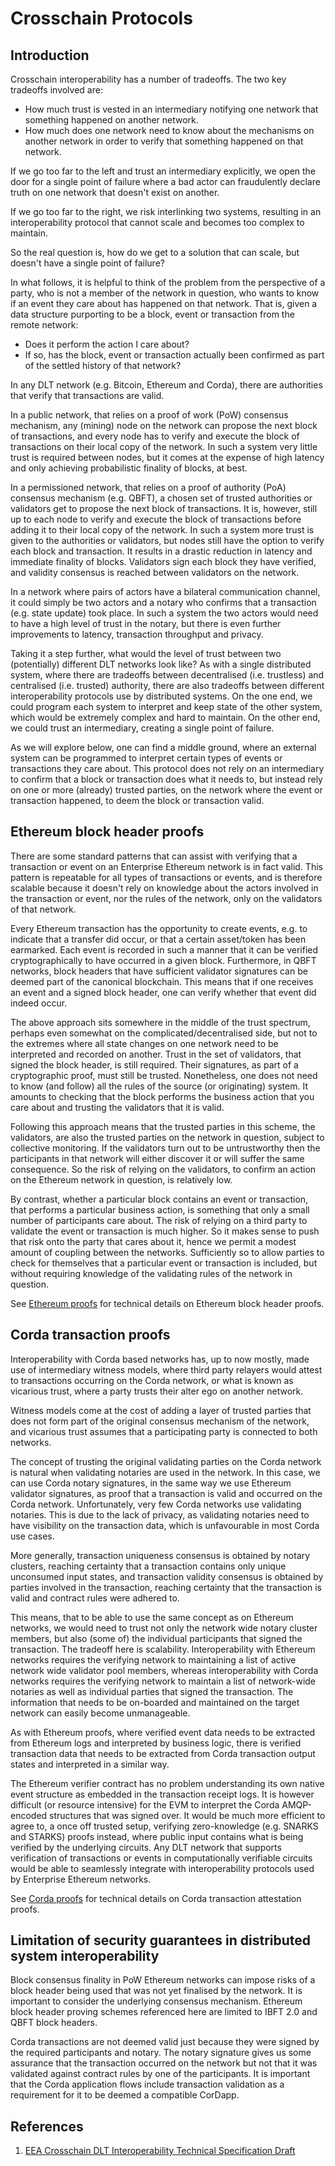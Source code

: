 # Crosschain Protocols 

## Introduction 

Crosschain interoperability has a number of tradeoffs. The two key tradeoffs involved are:
 - How much trust is vested in an intermediary notifying one network that something happened on another network.
 - How much does one network need to know about the mechanisms on another network in order to verify that something happened on that network.

If we go too far to the left and trust an intermediary explicitly, we open the door for a single point of failure where a bad actor can fraudulently declare truth on one network that doesn't exist on another.

If we go too far to the right, we risk interlinking two systems, resulting in an interoperability protocol that cannot scale and becomes too complex to maintain.

So the real question is, how do we get to a solution that can scale, but doesn't have a single point of failure?

In what follows, it is helpful to think of the problem from the perspective of a party, who is not a member of the network in question, who wants to know if an event they care about has happened on that network. That is, given a data structure purporting to be a block, event or transaction from the remote network:
 - Does it perform the action I care about?
 - If so, has the block, event or transaction actually been confirmed as part of the settled history of that network?
    
In any DLT network (e.g. Bitcoin, Ethereum and Corda), there are authorities that verify that transactions are valid. 

In a public network, that relies on a proof of work (PoW) consensus mechanism, any (mining) node on the network can propose the next block of transactions, and every node has to verify and execute the block of transactions on their local copy of the network. In such a system very little trust is required between nodes, but it comes at the expense of high latency and only achieving probabilistic finality of blocks, at best.

In a permissioned network, that relies on a proof of authority (PoA) consensus mechanism (e.g. QBFT), a chosen set of trusted authorities or validators get to propose the next block of transactions. It is, however, still up to each node to verify and execute the block of transactions before adding it to their local copy of the network. In such a system more trust is given to the authorities or validators, but nodes still have the option to verify each block and transaction. It results in a drastic reduction in latency and immediate finality of blocks. Validators sign each block they have verified, and validity consensus is reached between validators on the network.

In a network where pairs of actors have a bilateral communication channel, it could simply be two actors and a notary who confirms that a transaction (e.g. state update) took place. In such a system the two actors would need to have a high level of trust in the notary, but there is even further improvements to latency, transaction throughput and privacy.

Taking it a step further, what would the level of trust between two (potentially) different DLT networks look like? As with a single distributed system, where there are tradeoffs between decentralised (i.e. trustless) and centralised (i.e. trusted) authority, there are also tradeoffs between different interoperability protocols use by distributed systems. On the one end, we could program each system to interpret and keep state of the other system, which would be extremely complex and hard to maintain. On the other end, we could trust an intermediary, creating a single point of failure.  

As we will explore below, one can find a middle ground, where an external system can be programmed to interpret certain types of events or transactions they care about. This protocol does not rely on an intermediary to confirm that a block or transaction does what it needs to, but instead rely on one or more (already) trusted parties, on the network where the event or transaction happened, to deem the block or transaction valid.

## Ethereum block header proofs 

There are some standard patterns that can assist with verifying that a transaction or event on an Enterprise Ethereum network is in fact valid. This pattern is repeatable for all types of transactions or events, and is therefore scalable because it doesn't rely on knowledge about the actors involved in the transaction or event, nor the rules of the network, only on the validators of that network.

Every Ethereum transaction has the opportunity to create events, e.g. to indicate that a transfer did occur, or that a certain asset/token has been earmarked. Each event is recorded in such a manner that it can be verified cryptographically to have occurred in a given block. Furthermore, in QBFT networks, block headers that have sufficient validator signatures can be deemed part of the canonical blockchain. This means that if one receives an event and a signed block header, one can verify whether that event did indeed occur. 

The above approach sits somewhere in the middle of the trust spectrum, perhaps even somewhat on the complicated/decentralised side, but not to the extremes where all state changes on one network need to be interpreted and recorded on another. Trust in the set of validators, that signed the block header, is still required. Their signatures, as part of a cryptographic proof, must still be trusted. Nonetheless, one does not need to know (and follow) all the rules of the source (or originating) system. It amounts to checking that the block performs the business action that you care about and trusting the validators that it is valid.

Following this approach means that the trusted parties in this scheme, the validators, are also the trusted parties on the network in question, subject to collective monitoring. If the validators turn out to be untrustworthy then the participants in that network will either discover it or will suffer the same consequence. So the risk of relying on the validators, to confirm an action on the Ethereum network in question, is relatively low. 

By contrast, whether a particular block contains an event or transaction, that performs a particular business action, is something that only a small number of participants care about. The risk of relying on a third party to validate the event or transaction is much higher. So it makes sense to push that risk onto the party that cares about it, hence we permit a modest amount of coupling between the networks. Sufficiently so to allow parties to check for themselves that a particular event or transaction is included, but without requiring knowledge of the validating rules of the network in question.

See [Ethereum proofs](./ethereum_proof_verification.md) for technical details on Ethereum block header proofs.

## Corda transaction proofs

Interoperability with Corda based networks has, up to now mostly, made use of intermediary witness models, where third party relayers would attest to transactions occurring on the Corda network, or what is known as vicarious trust, where a party trusts their alter ego on another network.

Witness models come at the cost of adding a layer of trusted parties that does not form part of the original consensus mechanism of the network, and vicarious trust assumes that a participating party is connected to both networks.

The concept of trusting the original validating parties on the Corda network is natural when validating notaries are used in the network. In this case, we can use Corda notary signatures, in the same way we use Ethereum validator signatures, as proof that a transaction is valid and occurred on the Corda network. Unfortunately, very few Corda networks use validating notaries. This is due to the lack of privacy, as validating notaries need to have visibility on the transaction data, which is unfavourable in most Corda use cases.  

More generally, transaction uniqueness consensus is obtained by notary clusters, reaching certainty that a transaction contains only unique unconsumed input states, and transaction validity consensus is obtained by parties involved in the transaction, reaching certainty that the transaction is valid and contract rules were adhered to. 

This means, that to be able to use the same concept as on Ethereum networks, we would need to trust not only the network wide notary cluster members, but also (some of) the individual participants that signed the transaction. The tradeoff here is scalability. Interoperability with Ethereum networks requires the verifying network to maintaining a list of active network wide validator pool members, whereas interoperability with Corda networks requires the verifying network to maintain a list of network-wide notaries as well as individual parties that signed the transaction. The information that needs to be on-boarded and maintained on the target network can easily become unmanageable.

As with Ethereum proofs, where verified event data needs to be extracted from Ethereum logs and interpreted by business logic, there is verified transaction data that needs to be extracted from Corda transaction output states and interpreted in a similar way.   

The Ethereum verifier contract has no problem understanding its own native event structure as embedded in the transaction receipt logs. It is however difficult (or resource intensive) for the EVM to interpret the Corda AMQP-encoded structures that was signed over. It would be much more efficient to agree to, a once off trusted setup, verifying zero-knowledge (e.g. SNARKS and STARKS) proofs instead, where public input contains what is being verified by the underlying circuits. Any DLT network that supports verification of transactions or events in computationally verifiable circuits would be able to seamlessly integrate with interoperability protocols used by Enterprise Ethereum networks.

See [Corda proofs](./corda_proof_verification.md) for technical details on Corda transaction attestation proofs.

## Limitation of security guarantees in distributed system interoperability 

Block consensus finality in PoW Ethereum networks can impose risks of a block header being used that was not yet finalised by the network. It is important to consider the underlying consensus mechanism. Ethereum block header proving schemes referenced here are limited to IBFT 2.0 and QBFT block headers.

Corda transactions are not deemed valid just because they were signed by the required participants and notary. The notary signature gives us some assurance that the transaction occurred on the network but not that it was validated against contract rules by one of the participants. It is important that the Corda application flows include transaction validation as a requirement for it to be deemed a compatible CorDapp.

## References ##

1. [EEA Crosschain DLT Interoperability Technical Specification Draft](https://entethalliance.github.io/crosschain-interoperability/draft_dlt-interop_techspec.html) 
